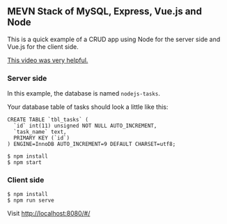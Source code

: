 ## MEVN Stack of MySQL, Express, Vue.js and Node

This is a quick example of a CRUD app using Node for the server side and Vue.js for the client side.

[This video was very helpful.](https://www.youtube.com/watch?v=9Kju3DovLrg)

### Server side

In this example, the database is named ```nodejs-tasks```.

Your database table of tasks should look a little like this:

```
CREATE TABLE `tbl_tasks` (
  `id` int(11) unsigned NOT NULL AUTO_INCREMENT,
  `task_name` text,
  PRIMARY KEY (`id`)
) ENGINE=InnoDB AUTO_INCREMENT=9 DEFAULT CHARSET=utf8;
```

```
$ npm install
$ npm start
```

### Client side

```
$ npm install
$ npm run serve
```
Visit [http://localhost:8080/#/](http://localhost:8080/#/)
